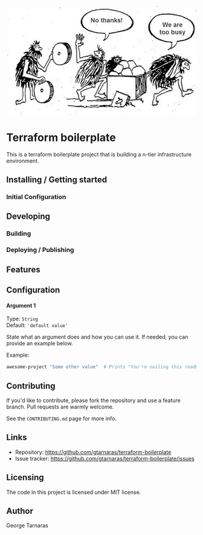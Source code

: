 ![Logo of the project](documentation/diagrams/reinvent-the-wheel.jpg)

# Terraform boilerplate

This is a terraform boilerplate project that is building a n-tier infrastructure environment.

## Installing / Getting started


### Initial Configuration


## Developing

### Building

### Deploying / Publishing

## Features

## Configuration


#### Argument 1
Type: `String`  
Default: `'default value'`

State what an argument does and how you can use it. If needed, you can provide
an example below.

Example:
```bash
awesome-project "Some other value"  # Prints "You're nailing this readme!"
```

## Contributing

If you'd like to contribute, please fork the repository and use a feature
branch. Pull requests are warmly welcome.

See the `CONTRIBUTING.md` page for more info.

## Links

- Repository: https://github.com/gtarnaras/terraform-boilerplate
- Issue tracker: https://github.com/gtarnaras/terraform-boilerplate/issues

## Licensing

The code in this project is licensed under MIT license.

## Author

George Tarnaras

